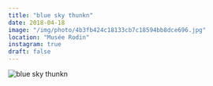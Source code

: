 ```yaml
---
title: "blue sky thunkn"
date: 2018-04-18
image: "/img/photo/4b3fb424c18133cb7c18594bb8dce696.jpg"
location: "Musée Rodin"
instagram: true
draft: false
---
```


![blue sky thunkn](/img/photo/4b3fb424c18133cb7c18594bb8dce696.jpg)
